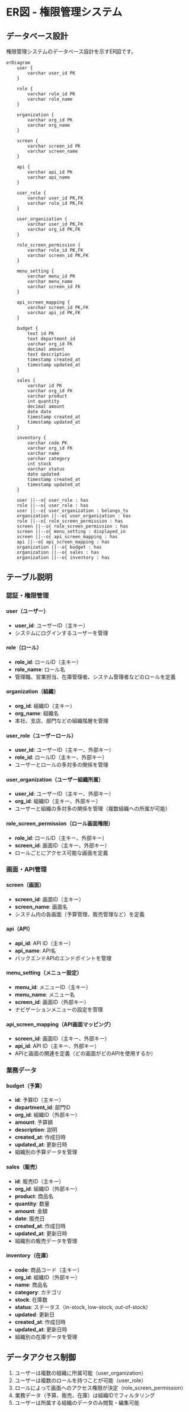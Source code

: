 # ER図 - 権限管理システム

## データベース設計

権限管理システムのデータベース設計を示すER図です。

```mermaid
erDiagram
    user {
        varchar user_id PK
    }
    
    role {
        varchar role_id PK
        varchar role_name
    }
    
    organization {
        varchar org_id PK
        varchar org_name
    }
    
    screen {
        varchar screen_id PK
        varchar screen_name
    }
    
    api {
        varchar api_id PK
        varchar api_name
    }
    
    user_role {
        varchar user_id PK,FK
        varchar role_id PK,FK
    }
    
    user_organization {
        varchar user_id PK,FK
        varchar org_id PK,FK
    }
    
    role_screen_permission {
        varchar role_id PK,FK
        varchar screen_id PK,FK
    }
    
    menu_setting {
        varchar menu_id PK
        varchar menu_name
        varchar screen_id FK
    }
    
    api_screen_mapping {
        varchar screen_id PK,FK
        varchar api_id PK,FK
    }
    
    budget {
        text id PK
        text department_id
        varchar org_id FK
        decimal amount
        text description
        timestamp created_at
        timestamp updated_at
    }
    
    sales {
        varchar id PK
        varchar org_id FK
        varchar product
        int quantity
        decimal amount
        date date
        timestamp created_at
        timestamp updated_at
    }
    
    inventory {
        varchar code PK
        varchar org_id FK
        varchar name
        varchar category
        int stock
        varchar status
        date updated
        timestamp created_at
        timestamp updated_at
    }
    
    user ||--o{ user_role : has
    role ||--o{ user_role : has
    user ||--o{ user_organization : belongs_to
    organization ||--o{ user_organization : has
    role ||--o{ role_screen_permission : has
    screen ||--o{ role_screen_permission : has
    screen ||--o{ menu_setting : displayed_in
    screen ||--o{ api_screen_mapping : has
    api ||--o{ api_screen_mapping : has
    organization ||--o{ budget : has
    organization ||--o{ sales : has
    organization ||--o{ inventory : has
```

## テーブル説明

### 認証・権限管理

#### user（ユーザー）
- **user_id**: ユーザーID（主キー）
- システムにログインするユーザーを管理

#### role（ロール）
- **role_id**: ロールID（主キー）
- **role_name**: ロール名
- 管理職、営業担当、在庫管理者、システム管理者などのロールを定義

#### organization（組織）
- **org_id**: 組織ID（主キー）
- **org_name**: 組織名
- 本社、支店、部門などの組織階層を管理

#### user_role（ユーザーロール）
- **user_id**: ユーザーID（主キー、外部キー）
- **role_id**: ロールID（主キー、外部キー）
- ユーザーとロールの多対多の関係を管理

#### user_organization（ユーザー組織所属）
- **user_id**: ユーザーID（主キー、外部キー）
- **org_id**: 組織ID（主キー、外部キー）
- ユーザーと組織の多対多の関係を管理（複数組織への所属が可能）

#### role_screen_permission（ロール画面権限）
- **role_id**: ロールID（主キー、外部キー）
- **screen_id**: 画面ID（主キー、外部キー）
- ロールごとにアクセス可能な画面を定義

### 画面・API管理

#### screen（画面）
- **screen_id**: 画面ID（主キー）
- **screen_name**: 画面名
- システム内の各画面（予算管理、販売管理など）を定義

#### api（API）
- **api_id**: API ID（主キー）
- **api_name**: API名
- バックエンドAPIのエンドポイントを管理

#### menu_setting（メニュー設定）
- **menu_id**: メニューID（主キー）
- **menu_name**: メニュー名
- **screen_id**: 画面ID（外部キー）
- ナビゲーションメニューの設定を管理

#### api_screen_mapping（API画面マッピング）
- **screen_id**: 画面ID（主キー、外部キー）
- **api_id**: API ID（主キー、外部キー）
- APIと画面の関連を定義（どの画面がどのAPIを使用するか）

### 業務データ

#### budget（予算）
- **id**: 予算ID（主キー）
- **department_id**: 部門ID
- **org_id**: 組織ID（外部キー）
- **amount**: 予算額
- **description**: 説明
- **created_at**: 作成日時
- **updated_at**: 更新日時
- 組織別の予算データを管理

#### sales（販売）
- **id**: 販売ID（主キー）
- **org_id**: 組織ID（外部キー）
- **product**: 商品名
- **quantity**: 数量
- **amount**: 金額
- **date**: 販売日
- **created_at**: 作成日時
- **updated_at**: 更新日時
- 組織別の販売データを管理

#### inventory（在庫）
- **code**: 商品コード（主キー）
- **org_id**: 組織ID（外部キー）
- **name**: 商品名
- **category**: カテゴリ
- **stock**: 在庫数
- **status**: ステータス（in-stock, low-stock, out-of-stock）
- **updated**: 更新日
- **created_at**: 作成日時
- **updated_at**: 更新日時
- 組織別の在庫データを管理

## データアクセス制御

1. ユーザーは複数の組織に所属可能（user_organization）
2. ユーザーは複数のロールを持つことが可能（user_role）
3. ロールによって画面へのアクセス権限が決定（role_screen_permission）
4. 業務データ（予算、販売、在庫）は組織IDでフィルタリング
5. ユーザーは所属する組織のデータのみ閲覧・編集可能